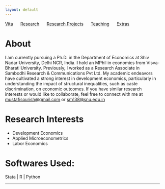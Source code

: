 ```yaml
---
layout: default
---
```


[Vita](/assets/CV_Feb2024.pdf) <span style="margin-right: 20px;"></span> [Research](/research_experience.md/) <span style="margin-right: 20px;"></span> [Research Projects](/research_projects.md/) <span style="margin-right: 20px;"></span> [Teaching](/teaching.md/)<span style="margin-right: 20px;"></span> [Extras](/githubrepositories.md/)


# About

I am currently pursuing a Ph.D. in the Department of Economics at Shiv Nadar University, Delhi NCR, India. I hold an MPhil in economics from Visva-Bharati University. Previously, I worked as a Research Associate in Sambodhi Research & Communications Pvt Ltd. 
My academic endeavors have cultivated a strong interest in development economics, particularly in understanding the impact of structural inequalities, such as caste discrimination, on economic outcomes.
If you have similar research interests or would like to collaborate, feel free to connect with me at mustafisourish@gmail.com or  sm138@snu.edu.in

# Research Interests

- Development Economics
- Applied Microeconometrics
- Labor Economics

# Softwares Used:
Stata | R | Python   

---
